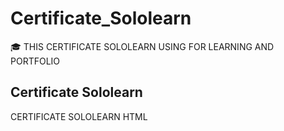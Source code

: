 # Certificate_Sololearn
🎓 THIS CERTIFICATE SOLOLEARN USING FOR LEARNING AND PORTFOLIO

## Certificate Sololearn
CERTIFICATE SOLOLEARN HTML
